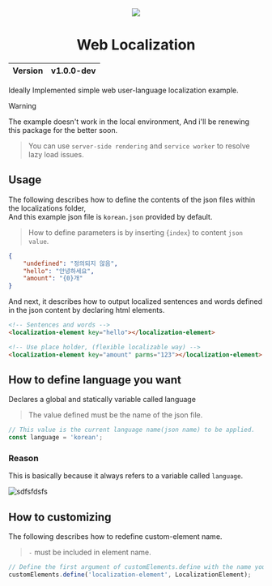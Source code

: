 <div align="center">
    <img src="https://github.com/user-attachments/assets/4e450def-dded-42e9-b1ab-876c19d55618">
    <h1>Web Localization</h1>
    <table>
        <thead>
          <tr>
            <th>Version</th>
            <th>v1.0.0-dev</th>
          </tr>
        </tbody>
    </table>
</div>

Ideally Implemented simple web user-language localization example.

> [!WARNING]
> The example doesn't work in the local environment, And i'll be renewing <br>this package for the better soon.

> You can use `server-side rendering` and `service worker` to resolve lazy load issues.

## Usage

The following describes how to define the contents of the json files within the localizations folder, <br />
And this example json file is `korean.json` provided by default.

> How to define parameters is by inserting {`index`} to content `json value`.

```json
{
    "undefined": "정의되지 않음",
    "hello": "안녕하세요",
    "amount": "{0}개"
}
```

And next, it describes how to output localized sentences and words defined in the json content by declaring html elements.
```html
<!-- Sentences and words -->
<localization-element key="hello"></localization-element>

<!-- Use place holder, (flexible localizable way) -->
<localization-element key="amount" parms="123"></localization-element>
```

## How to define language you want
Declares a global and statically variable called language

> The value defined must be the name of the json file.
> 
```js
// This value is the current language name(json name) to be applied.
const language = 'korean';
```

### Reason
This is basically because it always refers to a variable called `language`.

![sdfsfdsfs](https://github.com/MTtankkeo/web_localization/assets/122026021/afaa47f3-1c57-440b-9d01-5d758494d59c)

## How to customizing

The following describes how to redefine custom-element name.

> `-` must be included in element name.

```js
// Define the first argument of customElements.define with the name you want.
customElements.define('localization-element', LocalizationElement);
```
